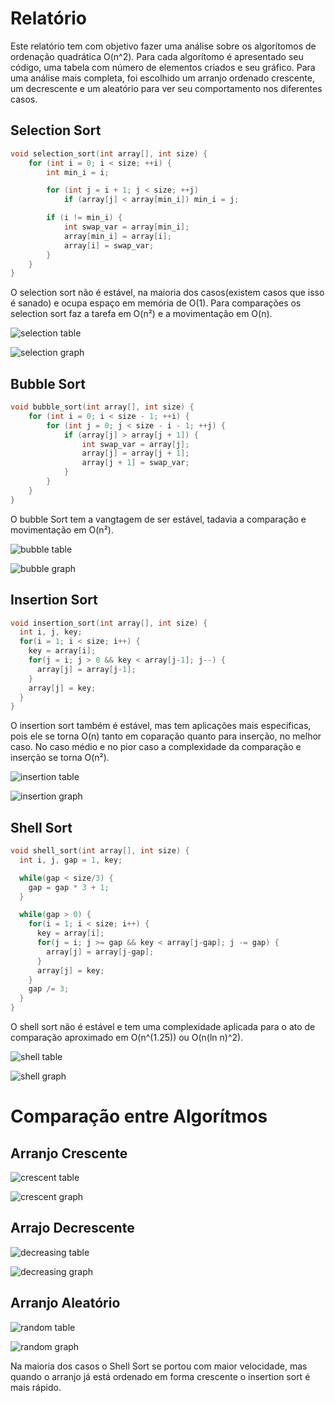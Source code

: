 # Relatório
  Este relatório tem com objetivo fazer uma análise sobre os algorítomos de ordenação quadrática O(n^2). Para cada algorítomo é apresentado seu código, uma tabela com número de elementos criados e seu gráfico. Para uma análise mais completa, foi escolhido um arranjo ordenado crescente, um decrescente e um aleatório para ver seu comportamento nos diferentes casos.

## Selection Sort

```c
void selection_sort(int array[], int size) {
    for (int i = 0; i < size; ++i) {
        int min_i = i;

        for (int j = i + 1; j < size; ++j)
            if (array[j] < array[min_i]) min_i = j;

        if (i != min_i) {
            int swap_var = array[min_i];
            array[min_i] = array[i];
            array[i] = swap_var;
        }
    }
}
```
O selection sort não é estável, na maioria dos casos(existem casos que isso é sanado) e ocupa espaço em memória de O(1). Para comparações os selection sort faz a tarefa em O(n²) e a movimentação em O(n).


![selection table](./img/selection_table.png)

![selection graph](./img/selection_graph.png)

## Bubble Sort
```c
void bubble_sort(int array[], int size) {
    for (int i = 0; i < size - 1; ++i) {
        for (int j = 0; j < size - i - 1; ++j) {
            if (array[j] > array[j + 1]) {
                int swap_var = array[j];
                array[j] = array[j + 1];
                array[j + 1] = swap_var;
            }
        }
    }
}
```
O bubble Sort tem a vangtagem de ser estável, tadavia a comparação e movimentação em O(n²).

![bubble table](./img/bubble_table.png)

![bubble graph](./img/bubble_graph.png)

## Insertion Sort
```c
void insertion_sort(int array[], int size) {
  int i, j, key;
  for(i = 1; i < size; i++) {
    key = array[i];
    for(j = i; j > 0 && key < array[j-1]; j--) {
      array[j] = array[j-1];
    }
    array[j] = key;
  }
}
```
O insertion sort também é estável, mas tem aplicações mais especificas, pois ele se torna O(n) tanto em coparação quanto para inserção, no melhor caso. No caso médio e no pior caso a complexidade da comparação e inserção se torna O(n²).

![insertion table](./img/insertion_table.png)

![insertion graph](./img/insertion_graph.png)

## Shell Sort
```c
void shell_sort(int array[], int size) {
  int i, j, gap = 1, key;

  while(gap < size/3) {
    gap = gap * 3 + 1;
  }

  while(gap > 0) {
    for(i = 1; i < size; i++) {
      key = array[i];
      for(j = i; j >= gap && key < array[j-gap]; j -= gap) {
        array[j] = array[j-gap];
      }
      array[j] = key;
    }
    gap /= 3;
  }
}
```
O shell sort não é estável e tem uma complexidade aplicada para o ato de comparação aproximado em O(n^(1.25)) ou O(n(ln n)^2).

![shell table](./img/shell_table.png)

![shell graph](./img/shell_graph.png)

# Comparação entre Algorítmos

## Arranjo Crescente

![crescent table](./img/comp_cresc_table.png)

![crescent graph](./img/comp_cresc_graph.png)

## Arrajo Decrescente

![decreasing table](./img/comp_dec_table.png)

![decreasing graph](./img/comp_dec_graph.png)

## Arranjo Aleatório

![random table](./img/comp_random_table.png)

![random graph](./img/comp_random_graph.png)

Na maioria dos casos o Shell Sort se portou com maior velocidade, mas quando o arranjo já está ordenado em forma crescente o insertion sort é mais rápido.
